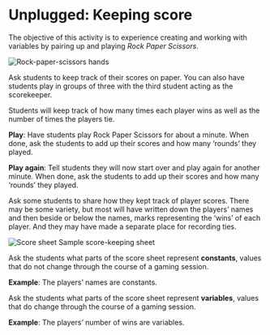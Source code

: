 # Unplugged: Keeping score

The objective of this activity is to experience creating and working with variables by pairing up and playing _Rock Paper Scissors_.

![Rock-paper-scissors hands](/static/courses/csintro/variables/rps-sketch.jpg)

Ask students to keep track of their scores on paper. You can also have students play in groups of three with the third student acting as the scorekeeper.

Students will keep track of how many times each player wins as well as the number of times the players tie. 

**Play**: Have students play Rock Paper Scissors for about a minute. When done, ask the students to add up their scores and how many ‘rounds’ they played. 

**Play again**: Tell students they will now start over and play again for another minute. When done, ask the students to add up their scores and how many ‘rounds’ they played. 

Ask some students to share how they kept track of player scores. 
There may be some variety, but most will have written down the players’ names and then beside or below the names, marks representing the ‘wins’ of each player. And they may have made a separate place for recording ties.

![Score sheet](/static/courses/csintro/variables/mary-doug-score.jpg)
Sample score-keeping sheet

Ask the students what parts of the score sheet represent **constants**, values that do not change through the course of a gaming session.

**Example**: The players’ names are constants.

Ask the students what parts of the score sheet represent **variables**, values that do change through the course of a gaming session.

**Example**: The players’ number of wins are variables.
